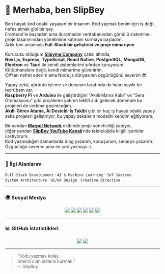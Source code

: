 # 👋 Merhaba, ben SlipBey  

Ben hayatı kod odaklı yaşayan bir insanım.
Kod yazmak benim için iş değil, nefes almak gibi bir şey.  
Frontend'le başladım ama duramadım veritabanından gömülü sistemine, proje tasarımından yönetimine katmanı kurmaya başladım.  
Artık tam anlamıyla **Full-Stack bir geliştirici ve proje mimarıyım**.  

Kurucusu olduğum **[Slipyme Company](https://www.slipyme.com)** çatısı altında,  
**Next.js**, **Express**, **TypeScript**, **React Native**, **PostgreSQL**, **MongoDB**, **Electron** ve **Tauri** ile kendi sistemlerimi sıfırdan kuruyorum.  
Kütüphanelere değil, kendi mimarime güvenirim.  
C#’tan nefret ederim ama Node.js dünyasının özgürlüğünü severim 😎  

Yapay zekâ, görüntü işleme ve donanım tarafında da hatırı sayılır bir tecrübem var.  
**Raspberry Pi** ve **Arduino** ile geliştirdiğim "Akıllı Mama Kabı" ve "Sera Otomasyonu" gibi projelerim yatırım teklifi aldı gelecek dönemde bu projeleri de üretime geçireceğim.  
**Akıllı Görev Atama**, **AI Destekli İş Takibi** gibi bir kaç iş hayatı odaklı yapay zeka projeleri geliştiriyor, bu yapay zekaların modelini kendim eğitiyorum.

Bir yandan **[Marpel Network](https://www.marpel.net)** ekibinde proje yöneticiliği yapıyor,  
diğer yandan **[SlipBey YouTube Kanalı](https://youtube.com/@slipbeyyoutube)**’nda teknolojiyle kilgili içerikler üretiyorum.  
Kod yazmadığım zamanlarda blog yazarım, konuşurum, senaryo yazarım.  
Özgünlüğü severim ama en çok yazmayı :).  

---

### 🧠 İlgi Alanlarım
`Full-Stack Development` · `AI & Machine Learning` · `IoT Systems`  
`System Architecture` · `UI/UX Design` · `Creative Direction`

---

### 🌍 Sosyal Medya
<p align="center">
  <a href="https://github.com/SlipBey"><img src="https://img.shields.io/badge/GitHub-1d202b?style=for-the-badge&logo=github&logoColor=white" /></a>
  <a href="https://instagram.com/SlipBey"><img src="https://img.shields.io/badge/Instagram-DD2A7B?style=for-the-badge&logo=instagram&logoColor=white" /></a>
  <a href="https://www.slipyme.com/discord"><img src="https://img.shields.io/badge/Discord-5865F2?style=for-the-badge&logo=discord&logoColor=white" /></a>
  <a href="https://youtube.com/@slipbeyyoutube"><img src="https://img.shields.io/badge/YouTube-ff0000?style=for-the-badge&logo=youtube&logoColor=white" /></a>
  <a href="mailto:contact@slipyme.com"><img src="https://img.shields.io/badge/E--Mail-1d202b?style=for-the-badge&logo=gmail&logoColor=white" /></a>
  <a href="https://slip.slipyme.com"><img src="https://img.shields.io/badge/Portfolyom%20-1d202b.svg?&style=for-the-badge" /></a>
</p>

---

### 📊 GitHub İstatistikleri
<p align="center">
  <img src="https://github-readme-stats.vercel.app/api?username=SlipBey&show_icons=true&theme=radical&count_private=true&include_all_commits=true" />
  <img src="https://github-readme-stats.vercel.app/api/top-langs/?username=SlipBey&layout=compact&theme=radical&langs_count=10" />
</p>

---

> "Kodu yazmak kolay,  
> önemli olan sistemi kurmak."  
> — *SlipBey*
